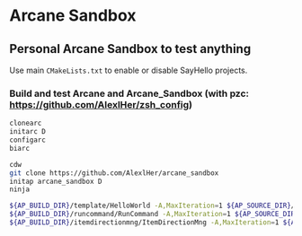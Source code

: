 # Arcane Sandbox
## Personal Arcane Sandbox to test anything

Use main `CMakeLists.txt` to enable or disable SayHello projects.

### Build and test Arcane and Arcane_Sandbox (with pzc: https://github.com/AlexlHer/zsh_config)
```sh
clonearc
initarc D
configarc
biarc

cdw
git clone https://github.com/AlexlHer/arcane_sandbox
initap arcane_sandbox D
ninja

${AP_BUILD_DIR}/template/HelloWorld -A,MaxIteration=1 ${AP_SOURCE_DIR}/template/HelloWorld.arc
${AP_BUILD_DIR}/runcommand/RunCommand -A,MaxIteration=1 ${AP_SOURCE_DIR}/runcommand/HelloWorld.arc
${AP_BUILD_DIR}/itemdirectionmng/ItemDirectionMng -A,MaxIteration=1 ${AP_SOURCE_DIR}/itemdirectionmng/HelloWorld.arc
```
